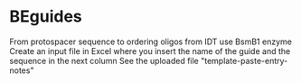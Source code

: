 # BEguides
From protospacer sequence to ordering oligos from IDT use BsmB1 enzyme
Create an input file in Excel where you insert the name of the guide and the sequence in the next column
  See the uploaded file "template-paste-entry-notes"
